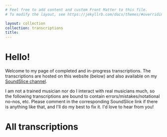 ```yaml
---
# Feel free to add content and custom Front Matter to this file.
# To modify the layout, see https://jekyllrb.com/docs/themes/#overriding-theme-defaults

layout: collection
collection: transcriptions
title:
---
```


# Hello!
Welcome to my page of completed and in-progress transcriptions.
The transcriptions are hosted on this website (below) and also available on my [SoundSlice channel](https://www.soundslice.com/users/alex.w/).

I am not a trained musician nor do I interact with real musicians much, so the following transcriptions are bound to contain errors/mistakes/notational no-nos, etc.
Please comment in the corresponding SoundSlice link if there is anything like that, and I'll do my best to fix it. I'd love to hear from you!


# All transcriptions
